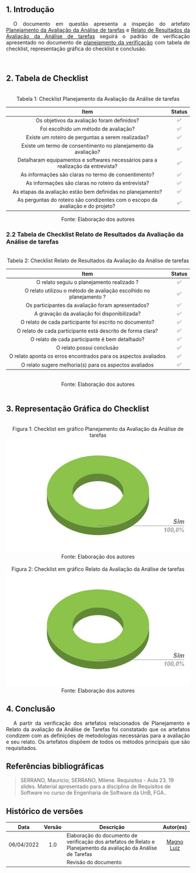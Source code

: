 ## 1. Introdução

<p style="text-indent: 20px; text-align: justify">
O documento em questão apresenta a inspeção do artefato <a href="https://interacao-humano-computador.github.io/2021.2-Prefeitura-de-Passo-Fundo/DesignAvaliacaoDesenvolvimento/Nivel1/AnaliseTarefas/PlanejamentoAnaliseTarefas/">Planejamento da Avaliação da Análise de tarefas</a> e <a href="https://interacao-humano-computador.github.io/2021.2-Prefeitura-de-Passo-Fundo/DesignAvaliacaoDesenvolvimento/Nivel1/AnaliseTarefas/RelatoAnaliseTarefas/">Relato de Resultados da Avaliação da Análise de tarefas</a> seguirá o padrão de verificação apresentado no documento de <a href="https://interacao-humano-computador.github.io/2021.2-Prefeitura-de-Passo-Fundo/Verificacao/planejamento_verificacao/">planejamento da verificação</a> com tabela de checklist, representação gráfica do checklist e conclusão.</p>

<br>

## 2. Tabela de Checklist 
<br>
<center>
<figcaption> Tabela 1: Checklist Planejamento da Avaliação da Análise de tarefas  </figcaption>

| Item | Status |
|:---:|:---:|
| Os objetivos da avaliação foram definidos? | ✅ |
| Foi escolhido um método de avaliação? | ✅ |
| Existe um roteiro de perguntas a serem realizadas? | ✅ |
| Existe um termo de consentimento no planejamento da avaliação? | ✅ |
| Detalharam equipamentos e softwares necessários para a realização da entrevista?| ✅ |
| As informações são claras no termo de consentimento?| ✅ |
| As informações são claras no roteiro da entrevista?| ✅ |
| As etapas da avaliação estão bem definidas no planejamento?| ✅ |
| As perguntas do roteiro são condizentes com o escopo da avaliação e do projeto?| ✅ |
<figcaption> Fonte: Elaboração dos autores  </figcaption>
</center>



### 2.2 Tabela de Checklist Relato de Resultados da Avaliação da Análise de tarefas
<br>
<center>
<figcaption> Tabela 2: Checklist Relato de Resultados da Avaliação da Análise de tarefas </figcaption>

| Item | Status |
|:---:|:---:|
| O relato seguiu o planejamento realizado ?| ✅ |
| O relato utilizou o método de avaliação escolhido no planejamento ?| ✅ |
| Os participantes da avaliação foram apresentados? |✅ |
| A gravação da avaliação foi disponibilizada?| ✅|
| O relato de cada participante foi escrito no documento?| ✅ |
| O relato de cada participante está descrito de forma clara?| ✅ |
| O relato de cada participante é bem detalhado?|✅|
| O relato possui conclusão |✅|
| O relato aponta os erros encontrados para os aspectos avaliados |✅|
| O relato sugere melhoria(s) para os aspectos avaliados |✅|


<br>




<figcaption> Fonte: Elaboração dos autores  </figcaption>
</center>

<br>

## 3. Representação Gráfica do Checklist
<br>

<center>
<figcaption> Figura 1: Checklist em gráfico Planejamento da Avaliação da Análise de tarefas</figcaption>
<img src="https://raw.githubusercontent.com/Interacao-Humano-Computador/2021.2-Prefeitura-de-Passo-Fundo/main/assets/img/graf_rel_aval_ver.png">
<figcaption> Fonte: Elaboração dos autores  </figcaption>
</center>

<br>

<center>
<figcaption> Figura 2: Checklist em gráfico Relato da Avaliação da Análise de tarefas</figcaption>
<img src="https://raw.githubusercontent.com/Interacao-Humano-Computador/2021.2-Prefeitura-de-Passo-Fundo/main/assets/img/graf_rel_aval_ver.png">
<figcaption> Fonte: Elaboração dos autores  </figcaption>
</center>


## 4. Conclusão
<p style="text-indent: 20px; text-align: justify">
A partir da verificação dos artefatos relacionados de Planejamento e Relato da avaliação da Análise de Tarefas foi constatado que os artefatos condizem com as definições de metodologias necessárias para a avaliação e seu relato. Os artefatos dispõem de todos os métodos principais que são requisitados.

</p>
        

## Referências bibliográficas

> SERRANO, Maurício; SERRANO, Milene. Requisitos - Aula 23. 19 slides. Material apresentado para a disciplina de Requisitos de Software no curso de Engenharia de Software da UnB, FGA..

## Histórico de versões

 | **Data**   | **Versão** | **Descrição**                            |                **Autor(es)**                 |
 | ---------- | :--------: | ---------------------------------------- | :------------------------------------------: |
 | 06/04/2022 |    1.0     |    Elaboração do documento de verificação dos artefatos de Relato e Planejamento da avaliação da Análise de Tarefas   |        [Magno Luiz](https://github.com/magnluiz)         |
 |  |         |    Revisão do documento   |        [](https://github.com/)         |
